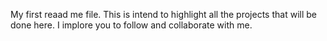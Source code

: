 My first reaad me file. This is intend to highlight all the projects that will be done here. I implore you to follow and collaborate with me.
